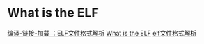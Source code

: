 # What is the ELF

[编译-链接-加载 ：ELF文件格式解析](https://zhuanlan.zhihu.com/p/57258399)
[What is the ELF](https://www.zhihu.com/zvideo/1345107996129685504)
[elf文件格式解析](https://zhuanlan.zhihu.com/p/36887189)
